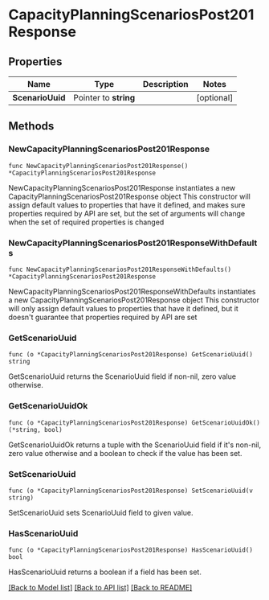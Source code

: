 # CapacityPlanningScenariosPost201Response

## Properties

Name | Type | Description | Notes
------------ | ------------- | ------------- | -------------
**ScenarioUuid** | Pointer to **string** |  | [optional] 

## Methods

### NewCapacityPlanningScenariosPost201Response

`func NewCapacityPlanningScenariosPost201Response() *CapacityPlanningScenariosPost201Response`

NewCapacityPlanningScenariosPost201Response instantiates a new CapacityPlanningScenariosPost201Response object
This constructor will assign default values to properties that have it defined,
and makes sure properties required by API are set, but the set of arguments
will change when the set of required properties is changed

### NewCapacityPlanningScenariosPost201ResponseWithDefaults

`func NewCapacityPlanningScenariosPost201ResponseWithDefaults() *CapacityPlanningScenariosPost201Response`

NewCapacityPlanningScenariosPost201ResponseWithDefaults instantiates a new CapacityPlanningScenariosPost201Response object
This constructor will only assign default values to properties that have it defined,
but it doesn't guarantee that properties required by API are set

### GetScenarioUuid

`func (o *CapacityPlanningScenariosPost201Response) GetScenarioUuid() string`

GetScenarioUuid returns the ScenarioUuid field if non-nil, zero value otherwise.

### GetScenarioUuidOk

`func (o *CapacityPlanningScenariosPost201Response) GetScenarioUuidOk() (*string, bool)`

GetScenarioUuidOk returns a tuple with the ScenarioUuid field if it's non-nil, zero value otherwise
and a boolean to check if the value has been set.

### SetScenarioUuid

`func (o *CapacityPlanningScenariosPost201Response) SetScenarioUuid(v string)`

SetScenarioUuid sets ScenarioUuid field to given value.

### HasScenarioUuid

`func (o *CapacityPlanningScenariosPost201Response) HasScenarioUuid() bool`

HasScenarioUuid returns a boolean if a field has been set.


[[Back to Model list]](../README.md#documentation-for-models) [[Back to API list]](../README.md#documentation-for-api-endpoints) [[Back to README]](../README.md)



